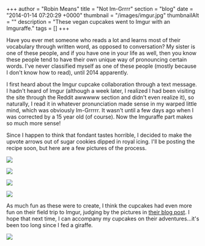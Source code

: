 +++
author = "Robin Means"
title = "Not Im-Grrrr"
section = "blog"
date = "2014-01-14 07:20:29 +0000"
thumbnail = "/images/imgur.jpg"
thumbnailAlt = ""
description = "These vegan cupcakes went to Imgur with an Imguraffe."
tags = []
+++

Have you ever met someone who reads a lot and learns most of their vocabulary through written word, as opposed to conversation? My sister is one of these people, and if you have one in your life as well, then you know these people tend to have their own unique way of pronouncing certain words. I've never classified myself as one of these people (mostly because I don't know how to read), until 2014 apparently.

I first heard about the Imgur cupcake collaboration through a text message. I hadn't heard of Imgur (although a week later, I realized I had been visiting the site through the Reddit awwwww section and didn't even realize it), so naturally, I read it in whatever pronunciation made sense in my warped little mind, which was obviously Im-Grrrrr. It wasn't until a few days ago when I was corrected by a 15 year old (of course). Now the Imguraffe part makes so much more sense!

Since I happen to think that fondant tastes horrible, I decided to make the upvote arrows out of sugar cookies dipped in royal icing. I'll be posting the recipe soon, but here are a few pictures of the process.

![](/images/cookies.jpg)

![](/images/iced-cookies.jpg)

![](/images/cupcakes.jpg)

![](/images/upvote-cupcakes.jpg)

As much fun as these were to create, I think the cupcakes had even more fun on their field trip to Imgur, judging by the pictures in [their blog post](http://imgur.com/blog/2014/01/13/welcome-andrew-bryn/). I hope that next time, I can accompany my cupcakes on their adventures...it's been too long since I fed a giraffe.

![](/images/imguraffe.jpg)

